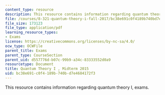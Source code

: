 ```yaml
---
content_type: resource
description: This resource contains information regarding quantum theory I, exams.
file: /courses/8-321-quantum-theory-i-fall-2017/bc38e691c0f4189b740bd7e4684172f3_MIT8_321F17_Midterm_2015.pdf
file_size: 173123
file_type: application/pdf
learning_resource_types:
- Exams
license: https://creativecommons.org/licenses/by-nc-sa/4.0/
ocw_type: OCWFile
parent_title: Exams
parent_type: CourseSection
parent_uid: d557776d-b07c-99b9-a34c-83333552d0a9
resourcetype: Document
title: Quantum Theory I , Midterm 2015
uid: bc38e691-c0f4-189b-740b-d7e4684172f3
---
```

This resource contains information regarding quantum theory I, exams.